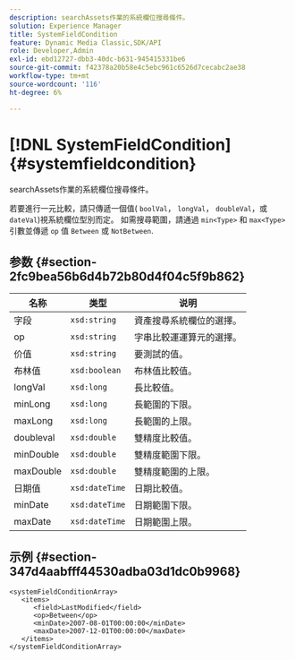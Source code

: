 ```yaml
---
description: searchAssets作業的系統欄位搜尋條件。
solution: Experience Manager
title: SystemFieldCondition
feature: Dynamic Media Classic,SDK/API
role: Developer,Admin
exl-id: ebd12727-dbb3-40dc-b631-945415331be6
source-git-commit: f42378a20b58e4c5ebc961c6526d7cecabc2ae38
workflow-type: tm+mt
source-wordcount: '116'
ht-degree: 6%

---
```


# [!DNL SystemFieldCondition]{#systemfieldcondition}

searchAssets作業的系統欄位搜尋條件。

若要進行一元比較，請只傳遞一個值( `boolVal`， `longVal`， `doubleVal`，或 `dateVal`)視系統欄位型別而定。 如需搜尋範圍，請通過 `min<Type>` 和 `max<Type>` 引數並傳遞 `op` 值 `Between` 或 `NotBetween`.

## 参数 {#section-2fc9bea56b6d4b72b80d4f04c5f9b862}

| 名称 | 类型 | 说明 |
|---|---|---|
| 字段 | `xsd:string` | 資產搜尋系統欄位的選擇。 |
| op | `xsd:string` | 字串比較運運算元的選擇。 |
| 价值 | `xsd:string` | 要測試的值。 |
| 布林值 | `xsd:boolean` | 布林值比較值。 |
| longVal | `xsd:long` | 長比較值。 |
| minLong | `xsd:long` | 長範圍的下限。 |
| maxLong | `xsd:long` | 長範圍的上限。 |
| doubleval | `xsd:double` | 雙精度比較值。 |
| minDouble | `xsd:double` | 雙精度範圍下限。 |
| maxDouble | `xsd:double` | 雙精度範圍的上限。 |
| 日期值 | `xsd:dateTime` | 日期比較值。 |
| minDate | `xsd:dateTime` | 日期範圍下限。 |
| maxDate | `xsd:dateTime` | 日期範圍上限。 |

## 示例 {#section-347d4aabfff44530adba03d1dc0b9968}

```
<systemFieldConditionArray>
   <items>
      <field>LastModified</field>
      <op>Between</op>
      <minDate>2007-08-01T00:00:00</minDate>
      <maxDate>2007-12-01T00:00:00</maxDate>
   </items>
</systemFieldConditionArray>
```

